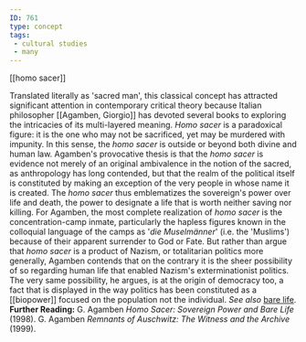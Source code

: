 ```yaml
---
ID: 761
type: concept
tags: 
 - cultural studies
 - many
---
```



[[homo sacer]] 

Translated
literally as 'sacred man', this classical concept has attracted
significant attention in contemporary critical theory because Italian
philosopher [[Agamben, Giorgio]] has devoted
several books to exploring the intricacies of its multi-layered meaning.
*Homo sacer* is a paradoxical figure: it is the one who may not be
sacrificed, yet may be murdered with impunity. In this sense, the *homo sacer* is outside or beyond both divine and human law. Agamben's
provocative thesis is that the *homo sacer* is evidence not merely of an
original ambivalence in the notion of the sacred, as anthropology has
long contended, but that the realm of the political itself is
constituted by making an exception of the very people in whose name it
is created. The *homo sacer* thus emblematizes the sovereign's power
over life and death, the power to designate a life that is worth neither
saving nor killing. For Agamben, the most complete realization of *homo sacer* is the concentration-camp inmate, particularly the hapless
figures known in the colloquial language of the camps as '*die Muselmänner*' (i.e. the 'Muslims') because of their apparent surrender
to God or Fate. But rather than argue that *homo sacer* is a product of
Nazism, or totalitarian politics more generally, Agamben contends that
on the contrary it is the sheer possibility of so regarding human life
that enabled Nazism's exterminationist politics. The very same
possibility, he argues, is at the origin of democracy too, a fact that
is displayed in the way politics has been constituted as a
[[biopower]] focused on the
population not the individual. *See also* [bare
life](#Xa4d456e090fdc8bcfdcec2ca791fb1cea38f648).
**Further Reading:** G. Agamben *Homo Sacer: Sovereign Power and Bare
Life* (1998).
G. Agamben *Remnants of Auschwitz: The Witness and the Archive* (1999).